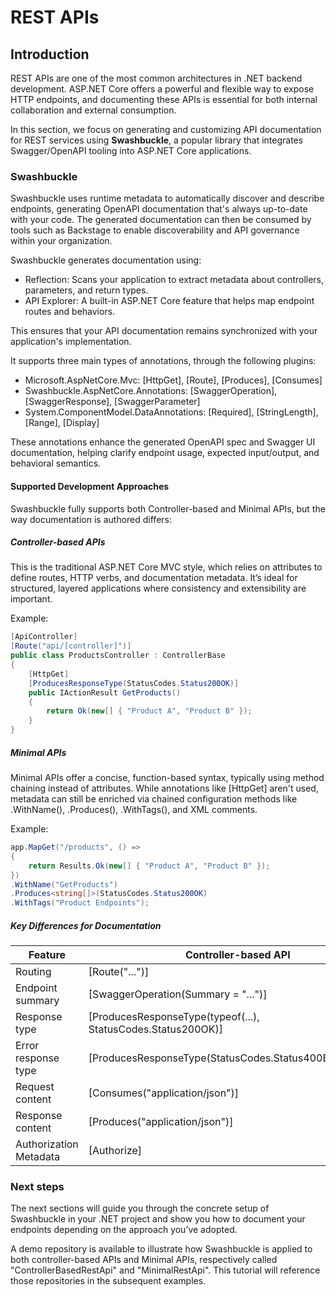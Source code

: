 # REST APIs

## Introduction

REST APIs are one of the most common architectures in .NET backend development. ASP.NET Core offers a powerful and flexible way to expose HTTP endpoints, and documenting these APIs is essential for both internal collaboration and external consumption.

In this section, we focus on generating and customizing API documentation for REST services using **Swashbuckle**, a popular library that integrates Swagger/OpenAPI tooling into ASP.NET Core applications.

### Swashbuckle

Swashbuckle uses runtime metadata to automatically discover and describe endpoints, generating OpenAPI documentation that's always up-to-date with your code. The generated documentation can then be consumed by tools such as Backstage to enable discoverability and API governance within your organization.

Swashbuckle generates documentation using:

- Reflection: Scans your application to extract metadata about controllers, parameters, and return types.
- API Explorer: A built-in ASP.NET Core feature that helps map endpoint routes and behaviors.

This ensures that your API documentation remains synchronized with your application's implementation.

It supports three main types of annotations, through the following plugins:

- Microsoft.AspNetCore.Mvc: [HttpGet], [Route], [Produces], [Consumes]
- Swashbuckle.AspNetCore.Annotations: [SwaggerOperation], [SwaggerResponse], [SwaggerParameter]
- System.ComponentModel.DataAnnotations: [Required], [StringLength], [Range], [Display]

These annotations enhance the generated OpenAPI spec and Swagger UI documentation, helping clarify endpoint usage, expected input/output, and behavioral semantics.

#### Supported Development Approaches

Swashbuckle fully supports both Controller-based and Minimal APIs, but the way documentation is authored differs:

##### Controller-based APIs

This is the traditional ASP.NET Core MVC style, which relies on attributes to define routes, HTTP verbs, and documentation metadata. It’s ideal for structured, layered applications where consistency and extensibility are important.

Example:

```csharp
[ApiController]
[Route("api/[controller]")]
public class ProductsController : ControllerBase
{
    [HttpGet]
    [ProducesResponseType(StatusCodes.Status200OK)]
    public IActionResult GetProducts()
    {
        return Ok(new[] { "Product A", "Product B" });
    }
}
```

##### Minimal APIs

Minimal APIs offer a concise, function-based syntax, typically using method chaining instead of attributes. While annotations like [HttpGet] aren't used, metadata can still be enriched via chained configuration methods like .WithName(), .Produces(), .WithTags(), and XML comments.

Example:

```csharp
app.MapGet("/products", () =>
{
    return Results.Ok(new[] { "Product A", "Product B" });
})
.WithName("GetProducts")
.Produces<string[]>(StatusCodes.Status200OK)
.WithTags("Product Endpoints");
```

##### Key Differences for Documentation

| Feature | Controller-based API | Minimal API |
| ----------- | ----------- | ----------- |
| Routing | [Route("...")] | .MapGet("...") / .MapPost("...") / ... |
| Endpoint summary | [SwaggerOperation(Summary = "...")] | .WithName("") |
| Response type | [ProducesResponseType(typeof(...), StatusCodes.Status200OK)] | .Produces<...>(StatusCodes.Status200OK)  |
| Error response type | [ProducesResponseType(StatusCodes.Status400BadRequest)] | .Produces(StatusCodes.Status400BadRequest)  |
| Request content | [Consumes("application/json")] | .Accepts<...>("application/json") |
| Response content | [Produces("application/json")] | .Produces<...>("application/json") |
| Authorization Metadata | [Authorize] | .RequireAuthorization() |

### Next steps

The next sections will guide you through the concrete setup of Swashbuckle in your .NET project and show you how to document your endpoints depending on the approach you’ve adopted.

A demo repository is available to illustrate how Swashbuckle is applied to both controller-based APIs and Minimal APIs, respectively called "ControllerBasedRestApi" and "MinimalRestApi".
This tutorial will reference those repositories in the subsequent examples.
